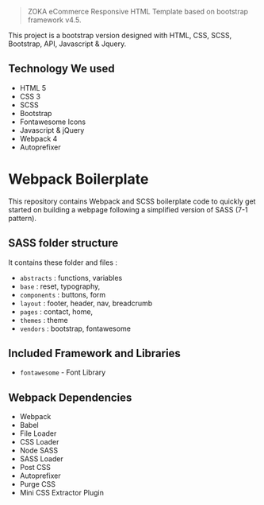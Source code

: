 > ZOKA eCommerce Responsive HTML Template based on bootstrap framework v4.5.

This project is a bootstrap version designed with HTML, CSS, SCSS, Bootstrap, API, Javascript & Jquery.

## Technology We used
- HTML 5
- CSS 3
- SCSS 
- Bootstrap
- Fontawesome Icons 
- Javascript & jQuery
- Webpack 4
- Autoprefixer 

# Webpack Boilerplate
This repository contains Webpack and SCSS boilerplate code to quickly get started on building a webpage following a simplified version of SASS (7-1 pattern).


## SASS folder structure
It contains these folder and files : 

- `abstracts` : functions, variables
- `base` : reset, typography,
- `components` : buttons, form
- `layout` : footer, header, nav, breadcrumb
- `pages` : contact, home,
- `themes` : theme
- `vendors` : bootstrap, fontawesome

## Included Framework and Libraries
- `fontawesome` - Font Library

## Webpack Dependencies
- Webpack
- Babel
- File Loader
- CSS Loader
- Node SASS
- SASS Loader
- Post CSS 
- Autoprefixer
- Purge CSS
- Mini CSS Extractor Plugin




